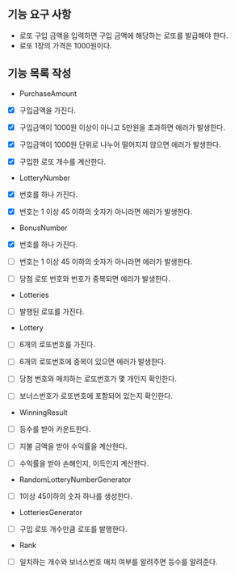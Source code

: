 ## 기능 요구 사항
- 로또 구입 금액을 입력하면 구입 금액에 해당하는 로또를 발급해야 한다.
- 로또 1장의 가격은 1000원이다.

## 기능 목록 작성
- PurchaseAmount
- [x] 구입금액을 가진다.
- [x] 구입금액이 1000원 이상이 아니고 5만원을 초과하면 에러가 발생한다.
- [x] 구입금액이 1000원 단위로 나누어 떨어지지 않으면 에러가 발생한다.
- [x] 구입한 로또 개수를 계산한다.


- LotteryNumber
- [x] 번호를 하나 가진다.
- [x] 번호는 1 이상 45 이하의 숫자가 아니라면 에러가 발생한다.   


- BonusNumber
- [x] 번호를 하나 가진다.
- [ ] 번호는 1 이상 45 이하의 숫자가 아니라면 에러가 발생한다.
- [ ] 당첨 로또 번호와 번호가 중복되면 에러가 발생한다.


- Lotteries
- [ ] 발행된 로또를 가진다.


- Lottery
- [ ] 6개의 로또번호를 가진다.
- [ ] 6개의 로또번호에 중복이 있으면 에러가 발생한다.
- [ ] 당첨 번호와 매치하는 로또번호가 몇 개인지 확인한다.
- [ ] 보너스번호가 로또번호에 포함되어 있는지 확인한다. 


- WinningResult
- [ ] 등수를 받아 카운트한다.
- [ ] 지불 금액을 받아 수익률을 계산한다.
- [ ] 수익률을 받아 손해인지, 이득인지 계산한다.


- RandomLotteryNumberGenerator
- [ ] 1이상 45이하의 숫자 하나를 생성한다.


- LotteriesGenerator
- [ ] 구입 로또 개수만큼 로또를 발행한다.


- Rank
- [ ] 일치하는 개수와 보너스번호 매치 여부를 알려주면 등수를 알려준다.

